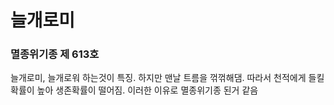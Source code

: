 # 늘개로미
### 멸종위기종 제 613호

늘개로미, 늘개로워 하는것이 특징. 하지만 맨날 트름을 꺾꺾해댐. 따라서 천적에게 들킬확률이 높아 생존확률이 떨어짐.
이러한 이유로 멸종위기종 된거 같음
